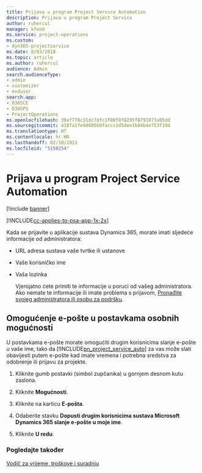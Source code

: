 ```yaml
---
title: Prijava u program Project Service Automation
description: Prijava u program Project Service
author: ruhercul
manager: kfend
ms.service: project-operations
ms.custom:
- dyn365-projectservice
ms.date: 8/03/2018
ms.topic: article
ms.author: ruhercul
audience: Admin
search.audienceType:
- admin
- customizer
- enduser
search.app:
- D365CE
- D365PS
- ProjectOperations
ms.openlocfilehash: 30af778c31dc7dfc1f80f8f8295f8791873a05dd
ms.sourcegitcommit: 418fa1fe9d605b8faccc2d5dee1b04b4e753f194
ms.translationtype: HT
ms.contentlocale: hr-HR
ms.lasthandoff: 02/10/2021
ms.locfileid: "5150254"
---
```

# <a name="sign-in-to-project-service-automation"></a>Prijava u program Project Service Automation

[!include [banner](../includes/psa-now-project-operations.md)]

[!INCLUDE[cc-applies-to-psa-app-1x-2x](../includes/cc-applies-to-psa-app-1x-2x.md)]

Kada se prijavite u aplikacije sustava Dynamics 365, morate imati sljedeće informacije od administratora:  
  
- URL adresa sustava vaše tvrtke ili ustanove  
  
- Vaše korisničko ime  
  
- Vaša lozinka  
  
  Vjerojatno ćete primiti te informacije u poruci od vašeg administratora. Ako nemate te informacije ili imate problema s prijavom, [Pronađite svojeg administratora ili osobu za podršku](https://docs.microsoft.com/dynamics365/customerengagement/on-premises/basics/find-administrator-support).  
  
## <a name="set-your-personal-options-to-allow-email"></a>Omogućenje e-pošte u postavkama osobnih mogućnosti  
 U postavkama e-pošte morate omogućiti drugim korisnicima slanje e-pošte u vaše ime, tako da [!INCLUDE[pn_project_service_auto](../includes/pn-project-service-auto.md)] za vas može slati obavijesti putem e-pošte kad imate vremena i potrebna sredstva za odobrenje ili prijavu za projekte.  
  
1.  Kliknite gumb postavki (simbol zupčanika) u gornjem desnom kutu zaslona.  
  
2.  Kliknite **Mogućnosti**.  
  
3.  Kliknite na karticu **E-pošta**.  
  
4.  Odaberite stavku **Dopusti drugim korisnicima sustava Microsoft Dynamics 365 slanje e-pošte u moje ime**.  
  
5.  Kliknite **U redu**.  
  
### <a name="see-also"></a>Pogledajte također  
 [Vodič za vrijeme, troškove i suradnju](../psa/time-expense-collaboration-guide.md)

